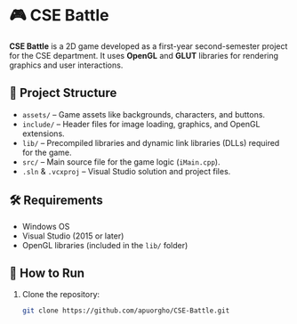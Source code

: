 # 🎮 CSE Battle

**CSE Battle** is a 2D game developed as a first-year second-semester project for the CSE department. It uses **OpenGL** and **GLUT** libraries for rendering graphics and user interactions.

## 📁 Project Structure

- `assets/` – Game assets like backgrounds, characters, and buttons.
- `include/` – Header files for image loading, graphics, and OpenGL extensions.
- `lib/` – Precompiled libraries and dynamic link libraries (DLLs) required for the game.
- `src/` – Main source file for the game logic (`iMain.cpp`).
- `.sln` & `.vcxproj` – Visual Studio solution and project files.

## 🛠️ Requirements

- Windows OS
- Visual Studio (2015 or later)
- OpenGL libraries (included in the `lib/` folder)

## 🚀 How to Run

1. Clone the repository:

   ```bash
   git clone https://github.com/apuorgho/CSE-Battle.git
